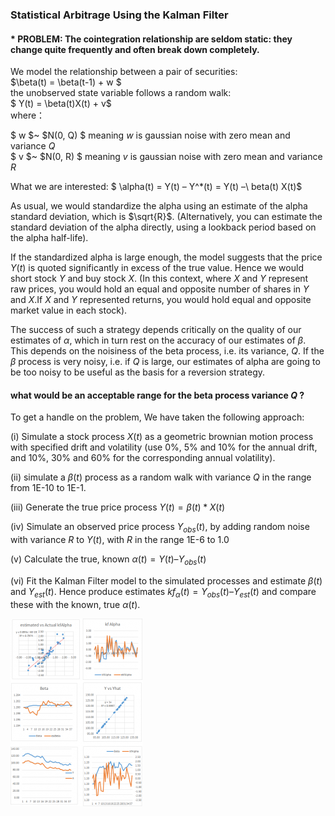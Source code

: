 ### Statistical Arbitrage Using the Kalman Filter
#### * PROBLEM: The cointegration relationship are seldom static: they change quite frequently and often break down completely.
We model the relationship between a pair of securities:  
$\beta(t)  = \beta(t-1) + w $  
the unobserved state variable follows a random walk:  
$ Y(t) = \beta(t)X(t) + v$  
where：  

$ w $~ $N(0, Q) $ meaning $w$ is gaussian noise with zero mean and variance $Q$   
$ v $~ $N(0, R) $ meaning $v$ is gaussian noise with zero mean and variance $R$   

What we are interested:
$ \alpha(t) = Y(t) – Y^*(t) = Y(t) –\ beta(t) X(t)$

As usual, we would standardize the alpha using an estimate of the alpha standard deviation, which is $\sqrt{R}$.  (Alternatively, you can estimate the standard deviation of the alpha directly, using a lookback period based on the alpha half-life).

If the standardized alpha is large enough, the model suggests that the price $Y(t)$ is quoted significantly in excess of the true value.  Hence we would short stock $Y$ and buy stock $X$.  (In this context, where $X$ and $Y$ represent raw prices, you would hold an equal and opposite number of shares in $Y$ and $X$.If $X$ and $Y$ represented returns, you would hold equal and opposite market value in each stock).

The success of such a strategy depends critically on the quality of our estimates of $\alpha$, which in turn rest on the accuracy of our estimates of $\beta$. This depends on the noisiness of the beta process, i.e. its variance, $Q$.  If the $\beta$ process is very noisy, i.e. if $Q$ is large, our estimates of alpha are going to be too noisy to be useful as the basis for a reversion strategy.

#### what would be an acceptable range for the beta process variance $Q$ ?

To get a handle on the problem, We have taken the following approach:

(i) Simulate a stock process $X(t)$ as a geometric brownian motion process with specified drift and volatility (use 0%,  5% and 10% for the annual drift, and 10%,  30% and 60% for the corresponding annual volatility).

(ii) simulate a $\beta(t)$ process as a random walk with variance $Q$ in the range from 1E-10 to 1E-1.

(iii) Generate the true price process $Y(t) = \beta(t)* X(t)$

(iv) Simulate an observed price process $Y_{obs}(t)$, by adding random noise with variance $R$ to $Y(t)$, with $R$ in the range 1E-6 to 1.0

(v) Calculate the true, known $\alpha(t) = Y(t) – Y_{obs}(t)$

(vi) Fit the Kalman Filter model to the simulated processes and estimate $\beta(t)$  and $Y_{est}(t)$. Hence produce estimates $kf_{\alpha}(t)  = Y_{obs}(t) – Y_{est}(t)$ and compare these with the known, true $\alpha(t)$.

![Fig. 1 True and Estimated Beta and Alpha Using the Kalman Filter](Fig-12-211x300.png)
